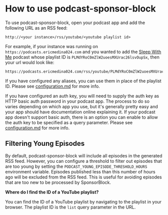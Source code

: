 # How to use podcast-sponsor-block

To use podcast-sponsor-block, open your podcast app and add the following URL as an RSS feed:
```
http://<your instance>/rss/youtube/<youtube playlist id>
```

For example, if your instance was running on `https://podcasts.ericmedina024.com` and you wanted to add the
[Sleep With Me](https://www.youtube.com/watch?v=M5DjqEp9ugc&list=PLMdYRoC0mZlW2uoesMXUrac26lsvOupSx) podcast whose
playlist ID is `PLMdYRoC0mZlW2uoesMXUrac26lsvOupSx`, then your
url would look like:
```
https://podcasts.ericmedina024.com/rss/youtube/PLMdYRoC0mZlW2uoesMXUrac26lsvOupSx
```

If you have configured any aliases, you can use them in place of the playlist ID. Please
see [configuration.md](configuration.md) for more info.

If you have configured an auth key, you will need to supply the
auth key as HTTP basic auth password in your podcast app. The process to do so varies depending on which app you use,
but it's generally pretty easy and your app should have documentation online explaining it. If your podcast app doesn't
support basic auth, there is an option you can enable to allow the auth key to be specified as a query parameter. Please
see [configuration.md](configuration.md) for more info.

## Filtering Young Episodes
By default, podcast-sponsor-block will include all episodes in the generated RSS feed. However, you can configure a threshold to filter out episodes that are too young by setting the `PODCAST_YOUNG_EPISODE_THRESHOLD_HOURS` environment variable. Episodes published less than this number of hours ago will be excluded from the RSS feed. This is useful for avoiding episodes that are too new to be processed by SponsorBlock.

**Where do I find the ID of a YouTube playlist?**

You can find the ID of a YouTube playlist by navigating to the playlist in your browser. The playlist ID is the
`list` query parameter in the URL.
